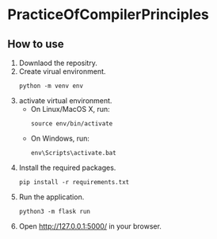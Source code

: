 # PracticeOfCompilerPrinciples

## How to use

1. Downlaod the repositry.
2. Create virual environment.
    ```
    python -m venv env
    ```
3. activate virtual environment.
    - On Linux/MacOS X, run:
        ```
        source env/bin/activate
        ```
    - On Windows, run:
        ```
        env\Scripts\activate.bat
        ```
4. Install the required packages.
    ```
    pip install -r requirements.txt
    ```
5. Run the application.
    ```
    python3 -m flask run
    ```
6. Open http://127.0.0.1:5000/ in your browser.

